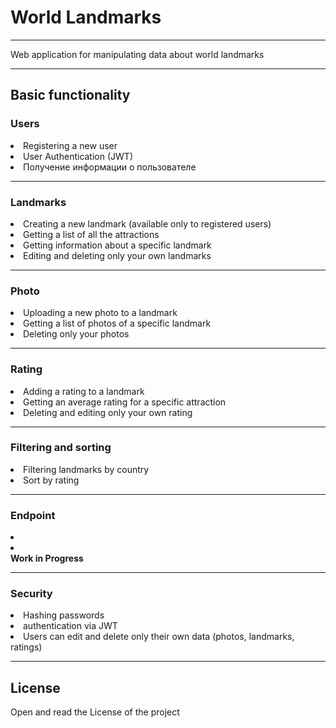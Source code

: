 <h1>World Landmarks</h1>
<hr>
<p>Web application for manipulating data about world landmarks</p>
<hr>
<h2>Basic functionality</h2>
<h3>Users</h3>
<li>Registering a new user</li>
<li>User Authentication (JWT)</li>
<li>Получение информации о пользователе</li>
<hr>
<h3>Landmarks</h3>
<li>Creating a new landmark (available only to registered users)</li>
<li>Getting a list of all the attractions</li>
<li>Getting information about a specific landmark</li>
<li>Editing and deleting only your own landmarks</li>
<hr>
<h3>Photo</h3>
<li>Uploading a new photo to a landmark</li>
<li>Getting a list of photos of a specific landmark</li>
<li>Deleting only your photos</li>
<hr>
<h3>Rating</h3>
<li>Adding a rating to a landmark</li>
<li>Getting an average rating for a specific attraction</li>
<li>Deleting and editing only your own rating</li>
<hr>
<h3>Filtering and sorting</h3>
<li>Filtering landmarks by country</li>
<li>Sort by rating</li>
<hr>
<h3>Endpoint</h3>
<li></li>
<li></li>
<b>Work in Progress</b>
<hr>
<h3>Security</h3>
<li>Hashing passwords</li>
<li>authentication via JWT</li>
<li>Users can edit and delete only their own data (photos, landmarks, ratings)</li>
<hr>
<h2>License</h2>
<p>Open and read the License of the project</p>

